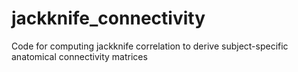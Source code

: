 # jackknife_connectivity
Code for computing jackknife correlation to derive subject-specific anatomical connectivity matrices
